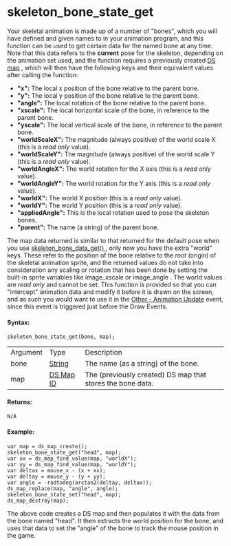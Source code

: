 # skeleton_bone_state_get

Your skeletal animation is made up of a number of "bones", which you
will have defined and given names to in your animation program, and this
function can be used to get certain data for the named bone at any time.
Note that this data refers to the **current** pose for the skeleton,
depending on the animation set used, and the function requires a
previously created [DS
map](../../../../Data_Structures/DS_Maps/DS_Maps) , which will then
have the following keys and their equivalent values after calling the
function:

-   **"x":** The local x position of the bone relative to the parent
    bone.
-   **"y":** The local y position of the bone relative to the parent
    bone.
-   **"angle":** The local rotation of the bone relative to the parent
    bone.
-   **"xscale":** The local horizontal scale of the bone, in reference
    to the parent bone.
-   **"yscale":** The local vertical scale of the bone, in reference to
    the parent bone.
-   **"worldScaleX":** The magnitude (always positive) of the world
    scale X (this is a *read only* value).
-   **"worldScaleY":** The magnitude (always positive) of the world
    scale Y (this is a *read only* value).
-   **"worldAngleX":** The world rotation for the X axis (this is a
    *read only* value).
-   **"worldAngleY":** The world rotation for the Y axis (this is a
    *read only* value).
-   **"worldX":** The world X position (this is a *read only* value).
-   **"worldY":** The world Y position (this is a *read only* value).
-   **"appliedAngle":** This is the local rotation used to pose the
    skeleton bones.
-   **"parent":** The name (a string) of the parent bone.

The map data returned is similar to that returned for the default pose
when you use [ skeleton_bone_data_get() ](skeleton_bone_state_get) ,
only now you have the extra "world" keys. These refer to the position of
the bone relative to the *root* (origin) of the skeletal animation
sprite, and the returned values do not take into consideration any
scaling or rotation that has been done by setting the built-in sprite
variables like image_xscale or image_angle . The world values are *read
only* and cannot be set. This function is provided so that you can
"intercept" animation data and modify it before it is drawn on the
screen, and as such you would want to use it in the [Other - Animation
Update](../../../../../../The_Asset_Editors/Object_Properties/Other_Events)
event, since this event is triggered just before the Draw Events.

#### Syntax:

``` gml
skeleton_bone_state_get(bone, map);
```

|          |                                                                                                                |                                                            |
|----------|----------------------------------------------------------------------------------------------------------------|------------------------------------------------------------|
| Argument | Type                                                                                                           | Description                                                |
| bone     |  [String](../../../../../../../GameMaker_Language/GML_Overview/Data_Types)                                 | The name (as a string) of the bone.                        |
| map      |  [DS Map ID](../../../../../../../GameMaker_Language/GML_Reference/Data_Structures/DS_Maps/ds_map_create)  | The (previously created) DS map that stores the bone data. |

#### Returns:

``` gml
N/A
```

#### Example:

``` gml
var map = ds_map_create();
skeleton_bone_state_get("head", map);
var xx = ds_map_find_value(map, "worldX");
var yy = ds_map_find_value(map, "worldY");
var deltax = mouse_x - (x + xx);
var deltay = mouse_y - (y + yy);
var angle = -radtodeg(arctan2(deltay, deltax));
ds_map_replace(map, "angle", angle);
skeleton_bone_state_set("head", map);
ds_map_destroy(map);
```

The above code creates a DS map and then populates it with the data from
the bone named "head". It then extracts the world position for the bone,
and uses that data to set the "angle" of the bone to track the mouse
position in the game.
